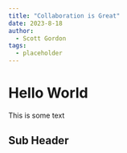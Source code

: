 ```yaml
---
title: "Collaboration is Great"
date: 2023-8-18
author:
  - Scott Gordon
tags:
  - placeholder
---
```


# Hello World

This is some text

## Sub Header
